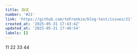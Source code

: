 ```yaml
---
title: 测试
number: '#21'
link: 'https://github.com/toFrankie/blog-test/issues/21'
created_at: '2025-05-31 17:43:42'
updated_at: '2025-05-31 17:48:54'
labels: []
---
```

11
22
33
44
